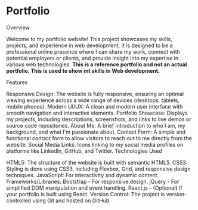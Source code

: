 # Portfolio
Overview

Welcome to my portfolio website! This project showcases my skills, projects, and experience in web development. It is designed to be a professional online presence where I can share my work, connect with potential employers or clients, and provide insight into my expertise in various web technologies.
**This is a reference portfolio and not an actual portfolio. This is used to show mt skills in Web development.**

Features

Responsive Design: The website is fully responsive, ensuring an optimal viewing experience across a wide range of devices (desktops, tablets, mobile phones).
Modern UI/UX: A clean and modern user interface with smooth navigation and interactive elements.
Portfolio Showcase: Displays my projects, including descriptions, screenshots, and links to live demos or source code repositories.
About Me: A brief introduction to who I am, my background, and what I'm passionate about.
Contact Form: A simple and functional contact form to allow visitors to reach out to me directly from the website.
Social Media Links: Icons linking to my social media profiles on platforms like LinkedIn, GitHub, and Twitter.
Technologies Used

HTML5: The structure of the website is built with semantic HTML5.
CSS3: Styling is done using CSS3, including Flexbox, Grid, and responsive design techniques.
JavaScript: For interactivity and dynamic content.
Frameworks/Libraries:
Bootstrap - For responsive design.
jQuery - For simplified DOM manipulation and event handling.
React.js - (Optional) If your portfolio is built using React.
Version Control: The project is version-controlled using Git and hosted on GitHub.
